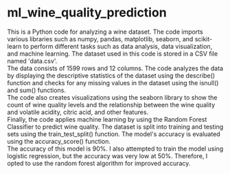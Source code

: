 # ml_wine_quality_prediction
This is a Python code for analyzing a wine dataset. The code imports various libraries such as numpy, pandas, matplotlib, seaborn, and scikit-learn to perform different tasks such as data analysis, data visualization, and machine learning. The dataset used in this code is stored in a CSV file named 'data.csv'.
<br/>
The data consists of 1599 rows and 12 columns. The code analyzes the data by displaying the descriptive statistics of the dataset using the describe() function and checks for any missing values in the dataset using the isnull() and sum() functions.
<br/>
The code also creates visualizations using the seaborn library to show the count of wine quality levels and the relationship between the wine quality and volatile acidity, citric acid, and other features.
<br/>
Finally, the code applies machine learning by using the Random Forest Classifier to predict wine quality. The dataset is split into training and testing sets using the train_test_split() function. The model's accuracy is evaluated using the accuracy_score() function.
<br/>The accuracy of this model is 90%. I also attempted to train the model using logistic regression, but the accuracy was very low at 50%. Therefore, I opted to use the random forest algorithm for improved accuracy.
